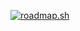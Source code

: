 [![roadmap.sh](https://roadmap.sh/card/wide/650d1d51d5295d7a81330853?variant=dark&roadmaps=full-stack%2Ctypescript%2Cdevops%2Creact)](https://roadmap.sh)
